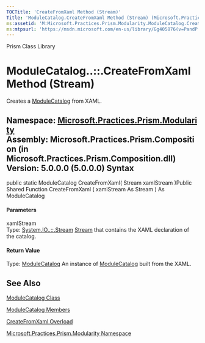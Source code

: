 ```yaml
---
TOCTitle: 'CreateFromXaml Method (Stream)'
Title: 'ModuleCatalog.CreateFromXaml Method (Stream) (Microsoft.Practices.Prism.Modularity)'
ms:assetid: 'M:Microsoft.Practices.Prism.Modularity.ModuleCatalog.CreateFromXaml(System.IO.Stream)'
ms:mtpsurl: 'https://msdn.microsoft.com/en-us/library/Gg405876(v=PandP.50)'
---
```


Prism Class Library

ModuleCatalog..::.CreateFromXaml Method (Stream)
================================================

Creates a [ModuleCatalog](https://msdn.microsoft.com/t:microsoft.practices.prism.modularity.modulecatalog) from XAML.

**Namespace:** [Microsoft.Practices.Prism.Modularity](https://msdn.microsoft.com/n:microsoft.practices.prism.modularity)
**Assembly:** Microsoft.Practices.Prism.Composition (in Microsoft.Practices.Prism.Composition.dll) Version: 5.0.0.0 (5.0.0.0)
Syntax
------

<span id="syntaxToggle"></span>public static ModuleCatalog CreateFromXaml( Stream xamlStream )Public Shared Function CreateFromXaml ( xamlStream As Stream ) As ModuleCatalog
#### Parameters

xamlStream  
Type: [System.IO..::.Stream](http://msdn2.microsoft.com/en-us/library/8f86tw9e)
[Stream](http://msdn2.microsoft.com/en-us/library/8f86tw9e) that contains the XAML declaration of the catalog.

#### Return Value

Type: [ModuleCatalog](https://msdn.microsoft.com/t:microsoft.practices.prism.modularity.modulecatalog)
An instance of [ModuleCatalog](https://msdn.microsoft.com/t:microsoft.practices.prism.modularity.modulecatalog) built from the XAML.

See Also
--------

<span id="seeAlsoToggle"></span>
[ModuleCatalog Class](https://msdn.microsoft.com/t:microsoft.practices.prism.modularity.modulecatalog)

[ModuleCatalog Members](https://msdn.microsoft.com/allmembers.t:microsoft.practices.prism.modularity.modulecatalog)

[CreateFromXaml Overload](https://msdn.microsoft.com/overload:microsoft.practices.prism.modularity.modulecatalog.createfromxaml)

[Microsoft.Practices.Prism.Modularity Namespace](https://msdn.microsoft.com/n:microsoft.practices.prism.modularity)
